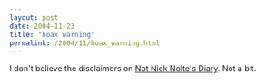```yaml
---
layout: post
date: 2004-11-23
title: "hoax warning"
permalink: /2004/11/hoax_warning.html
---
```


I don't believe the disclaimers on [Not Nick Nolte's Diary](http://www.nicknoltediary.com/ "Not Nick Nolte's Diary"). Not a bit.